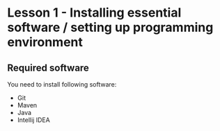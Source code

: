 # Lesson 1 - Installing essential software / setting up programming environment

## Required software
You need to install following software:
  * Git
  * Maven
  * Java
  * Intellij IDEA

